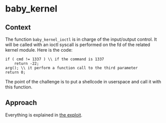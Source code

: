 # baby_kernel

## Context
The function `baby_kernel_ioctl` is in charge of the input/output control. It will be called with an ioctl syscall is performed on the fd of the related kernel module. 
Here is the code:
```{c}
if ( cmd != 1337 ) \\ if the command is 1337 
    return -22;
arg(); \\ it perform a function call to the third parameter
return 0;
```
The point of the challenge is to put a shellcode in userspace and call it with this function.

## Approach
Everything is explained in [the exploit](./exploit.c).
